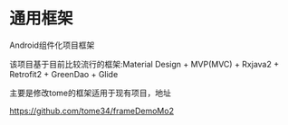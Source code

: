 # 通用框架
Android组件化项目框架

该项目基于目前比较流行的框架:Material Design + MVP(MVC) + Rxjava2 + Retrofit2 + GreenDao + Glide

主要是修改tome的框架适用于现有项目，地址
  
https://github.com/tome34/frameDemoMo2